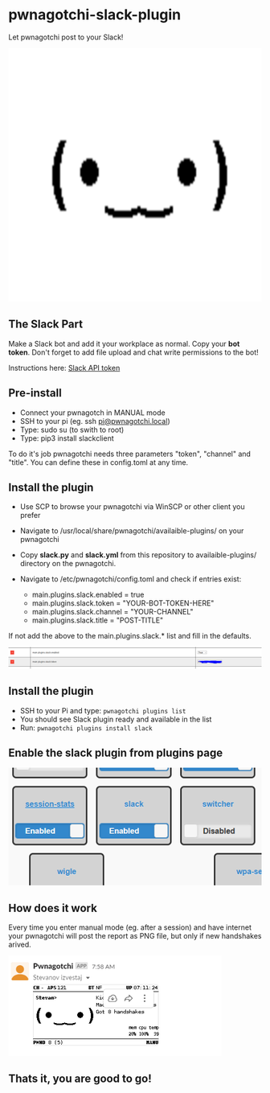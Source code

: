 # pwnagotchi-slack-plugin
Let pwnagotchi post to your Slack!

![](gotchi.png?raw=true)

## The Slack Part
Make a Slack bot and add it your workplace as normal. Copy your **bot token**. Don't forget to add file upload and chat write permissions to the bot!

Instructions here: [Slack API token](https://slack.com/help/articles/215770388-Create-and-regenerate-API-tokens) 

## Pre-install
- Connect your pwnagotch in MANUAL mode
- SSH to your pi (eg. ssh pi@pwnagotchi.local)
- Type: sudo su (to swith to root)
- Type: pip3 install slackclient

To do it's job pwnagotchi needs three parameters "token", "channel" and "title". You can define these in config.toml at any time.

## Install the plugin
- Use SCP to browse your pwnagotchi via WinSCP or other client you prefer
- Navigate to /usr/local/share/pwnagotchi/availaible-plugins/ on your pwnagotchi
- Copy **slack.py** and **slack.yml** from this repository to availaible-plugins/ directory on the pwnagotchi.
- Navigate to /etc/pwnagotchi/config.toml and check if entries exist:

  - main.plugins.slack.enabled = true
  - main.plugins.slack.token = "YOUR-BOT-TOKEN-HERE"
  - main.plugins.slack.channel = "YOUR-CHANNEL"
  - main.plugins.slack.title = "POST-TITLE"

If not add the above to the main.plugins.slack.* list and fill in the defaults.

![](conf.png?raw=true)

## Install the plugin
- SSH to your Pi and type: `pwnagotchi plugins list`
- You should see Slack plugin ready and available in the list
- Run: `pwnagotchi plugins install slack`

## Enable the slack plugin from plugins page

![](plugins.png?raw=true)

## How does it work 

Every time you enter manual mode (eg. after a session) and have internet your pwnagotchi will post the report as PNG file, but only if new handshakes arived.

![](post.png?raw=true)


## Thats it, you are good to go!

